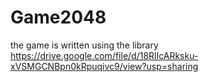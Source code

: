 # Game2048
the game is written using the library
https://drive.google.com/file/d/18RlIcARksku-xVSMGCNBpn0kRpuqivc9/view?usp=sharing

